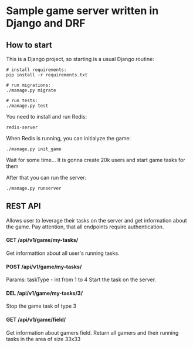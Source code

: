# Sample game server written in Django and DRF

## How to start

This is a Django project, so starting is a usual Django routine:

```
# install requirements:
pip install -r requirements.txt

# run migrations:
./manage.py migrate

# run tests:
./manage.py test
```

You need to install and run Redis:
```
redis-server
```

When Redis is running, you can initialyze the game:

```
./manage.py init_game
```

Wait for some time... It is gonna create 20k users and start game tasks for them

After that you can run the server:

```
./manage.py runserver
```


## REST API
Allows user to leverage their tasks on the server and get information about the game.
Pay attention, that all endpoints require authentication.

#### GET /api/v1/game/my-tasks/
Get informattion about all user's running tasks.

#### POST /api/v1/game/my-tasks/
Params: taskType - int from 1 to 4
Start the task on the server.

#### DEL /api/v1/game/my-tasks/3/
Stop the game task of type 3


#### GET /api/v1/game/field/
Get information about gamers field.
Return all gamers and their running tasks in the area of size 33x33


